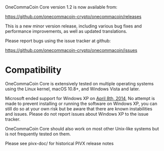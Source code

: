 OneCommaCoin Core version 1.2 is now available from:

  <https://github.com/onecommacoin-crypto/onecommacoin/releases>

This is a new minor version release, including various bug fixes and
performance improvements, as well as updated translations.

Please report bugs using the issue tracker at github:

  <https://github.com/onecommacoin-crypto/onecommacoin/issues>

Compatibility
==============

OneCommaCoin Core is extensively tested on multiple operating systems using
the Linux kernel, macOS 10.8+, and Windows Vista and later.

Microsoft ended support for Windows XP on [April 8th, 2014](https://www.microsoft.com/en-us/WindowsForBusiness/end-of-xp-support),
No attempt is made to prevent installing or running the software on Windows XP, you
can still do so at your own risk but be aware that there are known instabilities and issues.
Please do not report issues about Windows XP to the issue tracker.

OneCommaCoin Core should also work on most other Unix-like systems but is not
frequently tested on them.

Please see pivx-doc/ for historical PIVX release notes
